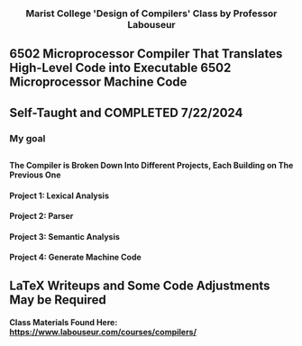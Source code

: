 <h3 align="center">Marist College 'Design of Compilers' Class by Professor Labouseur</h3> 

## 6502 Microprocessor Compiler That Translates High-Level Code into Executable 6502 Microprocessor Machine Code
## Self-Taught and COMPLETED 7/22/2024

### My goal
##
#### The Compiler is Broken Down Into Different Projects, Each Building on The Previous One

#### Project 1: Lexical Analysis
#### Project 2: Parser
#### Project 3: Semantic Analysis
#### Project 4: Generate Machine Code


## LaTeX Writeups and Some Code Adjustments May be Required


#### Class Materials Found Here: https://www.labouseur.com/courses/compilers/

